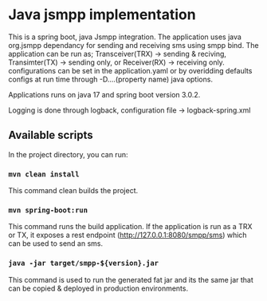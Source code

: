 # Java jsmpp implementation

This is a spring boot, java Jsmpp integration. The application uses java org.jsmpp dependancy for sending and receiving sms using smpp bind. The application can be run as; Transceiver(TRX) -> sending & reciving, Transimter(TX) -> sending only, or Receiver(RX) -> receiving only. configurations can be set in the application.yaml or by overidding defaults configs at run time through -D....(property name) java options.

Applications runs on java 17 and spring boot version 3.0.2.

Logging is done through logback, configuration file -> logback-spring.xml

## Available scripts

In the project directory, you can run:

### `mvn clean install`

This command clean builds the project.

### `mvn spring-boot:run`

This command runs the build application. If the application is run as a TRX or TX, it exposes a rest endpoint (http://127.0.0.1:8080/smpp/sms) which can be used to send an sms.

### `java -jar target/smpp-${version}.jar`

This command is used to run the generated fat jar and its the same jar that can be copied & deployed in production environments.
